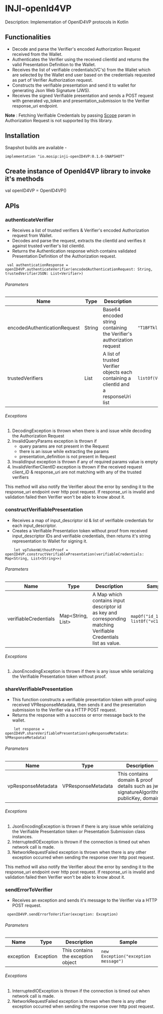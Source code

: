 # INJI-openId4VP

Description: Implementation of OpenID4VP protocols in Kotlin

## Functionalities

- Decode and parse the Verifier's encoded Authorization Request received from the Wallet.
- Authenticates the Verifier using the received clientId and returns the valid Presentation Definition to the Wallet.
- Receives the list of verifiable credentials(VC's) from the Wallet which are selected by the Wallet end user based on the credentials requested as part of Verifier Authorization request.
- Constructs the verifiable presentation and send it to wallet for generating Json Web Signature (JWS).
- Receives the signed Verifiable presentation and sends a POST request with generated vp_token and presentation_submission to the Verifier response_uri endpoint.

**Note** : Fetching Verifiable Credentials by passing [Scope](https://openid.net/specs/openid-4-verifiable-presentations-1_0.html#name-using-scope-parameter-to-re) param in Authorization Request is not supported by this library. 

## Installation

Snapshot builds are available - 

```
implementation "io.mosip:inji-openID4VP:0.1.0-SNAPSHOT"
```

## Create instance of OpenId4VP library to invoke it's methods
val openID4VP = OpenID4VP()

## APIs

### authenticateVerifier
- Receives a list of trusted verifiers & Verifier's encoded Authorization request from Wallet.
- Decodes and parse the request, extracts the clientId and verifies it against trusted verifier's list clientId.
- Returns the Authentication response which contains validated Presentation Definition of the Authorization request.

```
 val authenticationResponse = openID4VP.authenticateVerifier(encodedAuthenticationRequest: String, trustedVerifierJSON: List<Verifier>)
```

###### Parameters

| Name                         | Type           | Description                                                                          | Sample                                                                                     |
|------------------------------|----------------|--------------------------------------------------------------------------------------|--------------------------------------------------------------------------------------------|
| encodedAuthenticationRequest | String         | Base64 encoded string containing the Verifier's authorization request                | `"T1BFTklENFZQOi8vYXV0"`                                                                   |
| trustedVerifiers             | List<Verifier> | A list of trusted Verifier objects each containing a clientId and a responseUri list | `listOf(Verifier("https://verify.env1.net",listOf("https://verify.env1.net/responseUri"))` |


###### Exceptions

1. DecodingException is thrown when there is and issue while decoding the Authorization Request
2. InvalidQueryParams exception is thrown if 
   * query params are not present in the Request
   * there is an issue while extracting the params 
   * presentation_definition is not present in Request
3. InvalidInput exception is thrown if any of required params value is empty
4. InvalidVerifierClientID exception is thrown if the received request client_iD & response_uri are not matching with any of the trusted verifiers

This method will also notify the Verifier about the error by sending it to the response_uri endpoint over http post request. If response_uri is invalid and validation failed then Verifier won't be able to know about it. 
   


### constructVerifiablePresentation
- Receives a map of input_descriptor id & list of verifiable credentials for each input_descriptor.
- Creates a Verifiable Presentation token without proof from received input_descriptor IDs and verifiable credentials, then returns it's string representation to Wallet for signing it.

```
    let vpTokenWithoutProof = openID4VP.constructVerifiablePresentation(verifiableCredentials: Map<String, List<String>>)
```

###### Parameters

| Name                   | Type                       | Description                                                                                                      | Sample                                   |
|------------------------|----------------------------|------------------------------------------------------------------------------------------------------------------|------------------------------------------|
| verifiableCredentials  | Map<String, List<String>>  | A Map which contains input descriptor id as key and corresponding matching Verifiable Credentials list as value. | `mapOf("id_123" to listOf("vc1","vc2"))` |


###### Exceptions

1. JsonEncodingException is thrown if there is any issue while serializing the Verifiable Presentation token without proof.

### shareVerifiablePresentation
- This function constructs a verifiable presentation token with proof using received VPResponseMetadata, then sends it and the presentation submission to the Verifier via a HTTP POST request.
- Returns the response with a success or error message back to the wallet.

```
    let response = openID4VP.shareVerifiablePresentation(vpResponseMetadata: VPResponseMetadata)
```

###### Parameters

| Name                | Type                | Description                                                                             | Sample                                                                                                                                                             |
|---------------------|---------------------|-----------------------------------------------------------------------------------------|--------------------------------------------------------------------------------------------------------------------------------------------------------------------|
| vpResponseMetadata  | VPResponseMetadata  | This contains domain & proof details such as jws, signatureAlgorithm, publicKey, domain | `VPResponseMetadata(jws = "eyJiweyrtwegrfwwaBKCGSwxjpa5suaMtgnQ",signatureAlgorithm = "RsaSignature2018",publicKey = "publicKey",domain = "https://domain.net")")` |


###### Exceptions

1. JsonEncodingException is thrown if there is any issue while serializing the Verifiable Presentation token or Presentation Submission class instances.
2. InterruptedIOException is thrown if the connection is timed out when network call is made.
3. NetworkRequestFailed exception is thrown when there is any other exception occurred when sending the response over http post request.

This method will also notify the Verifier about the error by sending it to the response_uri endpoint over http post request. If response_uri is invalid and validation failed then Verifier won't be able to know about it.

### sendErrorToVerifier
- Receives an exception and sends it's message to the Verifier via a HTTP POST request.

```
 openID4VP.sendErrorToVerifier(exception: Exception)
```

###### Parameters

| Name      | Type      | Description                        | Sample                           |
|-----------|-----------|------------------------------------|----------------------------------|
| exception | Exception | This contains the exception object | `new Exception("exception message")` |


###### Exceptions

1. InterruptedIOException is thrown if the connection is timed out when network call is made.
2. NetworkRequestFailed exception is thrown when there is any other exception occurred when sending the response over http post request.